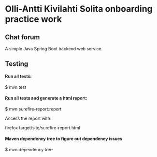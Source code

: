 # Olli-Antti Kivilahti Solita onboarding practice work

## Chat forum

A simple Java Spring Boot backend web service.

## Testing

#### Run all tests:

  $ mvn test

#### Run all tests and generate a html report:

  $ mvn surefire-report:report

Access the report with:

  firefox target/site/surefire-report.html

#### Maven dependency tree to figure out dependency issues

  $ mvn dependency:tree

